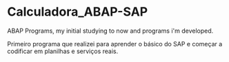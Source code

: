 # Calculadora_ABAP-SAP
ABAP Programs, my initial studying to now and programs i'm developed.

Primeiro programa que realizei para aprender o básico do SAP e começar a codificar em planilhas e serviços reais.
